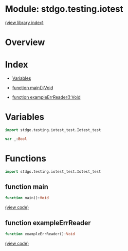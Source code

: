 # Module: stdgo.testing.iotest


[(view library index)](../../stdgo.md)


# Overview


 


# Index


- [Variables](<#variables>)

- [function main\(\):Void](<#function-main>)

- [function exampleErrReader\(\):Void](<#function-exampleerrreader>)

# Variables


```haxe
import stdgo.testing.iotest_test.Iotest_test
```


```haxe
var _:Bool
```


# Functions


```haxe
import stdgo.testing.iotest_test.Iotest_test
```


## function main


```haxe
function main():Void
```


 


[\(view code\)](<./Iotest_test.hx#L18>)


## function exampleErrReader


```haxe
function exampleErrReader():Void
```


 


[\(view code\)](<./Iotest_test.hx#L13>)


